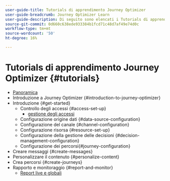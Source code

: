 ```yaml
---
user-guide-title: Tutorials di apprendimento Journey Optimizer
user-guide-breadcrumb: Journey Optimizer Learn
user-guide-description: Di seguito sono elencati i Tutorials di apprendimento di Journey Optimizer.
source-git-commit: 0d660c638ede933384b1fcd71c48d7af49e74d0c
workflow-type: tm+mt
source-wordcount: '50'
ht-degree: 16%

---
```



# Tutorials di apprendimento Journey Optimizer {#tutorials}

+ [Panoramica](/help/overview.md)
+ Introduzione a Journey Optimizer {#introduction-to-journey-optimizer}
+ Introduzione {#get-started}
   + Controllo degli accessi {#access-set-up}
      + [gestione degli accessi](/help/set-up-access/access-management.md)
   + Configurazione origine dati {#data-source-configuration}
   + Configurazione del canale {#channel-configuration}
   + Configurazione risorsa {#resource-set-up}
   + Configurazione della gestione delle decisioni {#decision-management-configuration}
   + Configurazione dei percorsi{#journey-configuration}
+ Creare messaggi {#create-messages}
+ Personalizzare il contenuto {#personalize-content}
+ Crea percorsi {#create-journeys}
+ Rapporto e monitoraggio {#report-and-monitor}
   + [Report live e globali](/help/report-and-monitor/live-and-global-reports.md)
